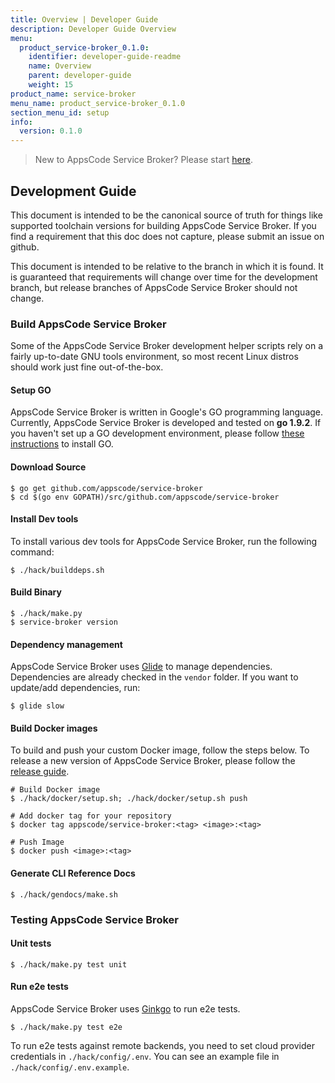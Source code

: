 ```yaml
---
title: Overview | Developer Guide
description: Developer Guide Overview
menu:
  product_service-broker_0.1.0:
    identifier: developer-guide-readme
    name: Overview
    parent: developer-guide
    weight: 15
product_name: service-broker
menu_name: product_service-broker_0.1.0
section_menu_id: setup
info:
  version: 0.1.0
---
```


> New to AppsCode Service Broker? Please start [here](/products/service-broker/0.1.0/concepts/README).

## Development Guide
This document is intended to be the canonical source of truth for things like supported toolchain versions for building AppsCode Service Broker.
If you find a requirement that this doc does not capture, please submit an issue on github.

This document is intended to be relative to the branch in which it is found. It is guaranteed that requirements will change over time
for the development branch, but release branches of AppsCode Service Broker should not change.

### Build AppsCode Service Broker
Some of the AppsCode Service Broker development helper scripts rely on a fairly up-to-date GNU tools environment, so most recent Linux distros should
work just fine out-of-the-box.

#### Setup GO
AppsCode Service Broker is written in Google's GO programming language. Currently, AppsCode Service Broker is developed and tested on **go 1.9.2**. If you haven't set up a GO
development environment, please follow [these instructions](https://golang.org/doc/code.html) to install GO.

#### Download Source

```console
$ go get github.com/appscode/service-broker
$ cd $(go env GOPATH)/src/github.com/appscode/service-broker
```

#### Install Dev tools
To install various dev tools for AppsCode Service Broker, run the following command:
```console
$ ./hack/builddeps.sh
```

#### Build Binary
```
$ ./hack/make.py
$ service-broker version
```

#### Dependency management
AppsCode Service Broker uses [Glide](https://github.com/Masterminds/glide) to manage dependencies. Dependencies are already checked in the `vendor` folder.
If you want to update/add dependencies, run:
```console
$ glide slow
```

#### Build Docker images
To build and push your custom Docker image, follow the steps below. To release a new version of AppsCode Service Broker, please follow the [release guide](/products/service-broker/0.1.0/setup/developer-guide/release).

```console
# Build Docker image
$ ./hack/docker/setup.sh; ./hack/docker/setup.sh push

# Add docker tag for your repository
$ docker tag appscode/service-broker:<tag> <image>:<tag>

# Push Image
$ docker push <image>:<tag>
```

#### Generate CLI Reference Docs
```console
$ ./hack/gendocs/make.sh
```

### Testing AppsCode Service Broker
#### Unit tests
```console
$ ./hack/make.py test unit
```

#### Run e2e tests
AppsCode Service Broker uses [Ginkgo](http://onsi.github.io/ginkgo/) to run e2e tests.
```console
$ ./hack/make.py test e2e
```

To run e2e tests against remote backends, you need to set cloud provider credentials in `./hack/config/.env`. You can see an example file in `./hack/config/.env.example`.

